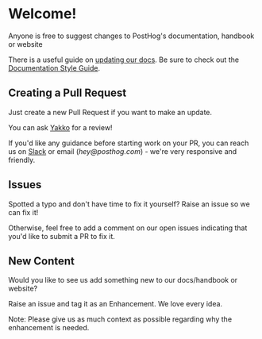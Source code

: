 # Welcome!

Anyone is free to suggest changes to PostHog's documentation, handbook or website

There is a useful guide on [updating our docs](https://posthog.com/docs/updating-documentation). Be sure to check out the [Documentation Style Guide](STYLEGUIDE.md).

## Creating a Pull Request

Just create a new Pull Request if you want to make an update.

You can ask [Yakko](https://github.com/yakkomajuri) for a review!

If you'd like any guidance before starting work on your PR, you can reach us on [Slack](https://posthog.com/slack) or email (_hey@posthog.com_) - we're very responsive and friendly.

## Issues

Spotted a typo and don't have time to fix it yourself? Raise an issue so we can fix it! 

Otherwise, feel free to add a comment on our open issues indicating that you'd like to submit a PR to fix it.

## New Content

Would you like to see us add something new to our docs/handbook or website?

Raise an issue and tag it as an Enhancement. We love every idea.

Note: Please give us as much context as possible regarding why the enhancement is needed.
